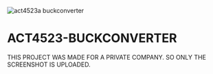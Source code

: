 ![act4523a buckconverter](https://user-images.githubusercontent.com/45290421/124350254-432a0180-dbfc-11eb-9030-30dfb81caad2.PNG)
# ACT4523-BUCKCONVERTER
THIS PROJECT WAS MADE FOR A PRIVATE COMPANY. SO ONLY THE SCREENSHOT IS UPLOADED.
